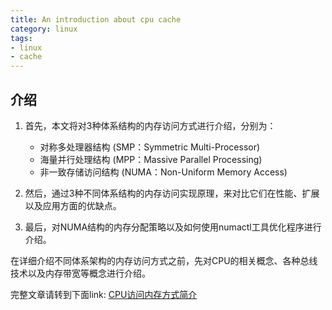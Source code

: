 ```yaml
---
title: An introduction about cpu cache
category: linux
tags:
- linux 
- cache
---
```


## 介绍
1. 首先，本文将对3种体系结构的内存访问方式进行介绍，分别为：
   - 对称多处理器结构 (SMP：Symmetric Multi-Processor) 
   - 海量并行处理结构 (MPP：Massive Parallel Processing)
   - 非一致存储访问结构 (NUMA：Non-Uniform Memory Access)

2. 然后，通过3种不同体系结构的内存访问实现原理，来对比它们在性能、扩展以及应用方面的优缺点。

3. 最后，对NUMA结构的内存分配策略以及如何使用numactl工具优化程序进行介绍。

在详细介绍不同体系架构的内存访问方式之前，先对CPU的相关概念、各种总线技术以及内存带宽等概念进行介绍。

<!-- more -->

完整文章请转到下面link:
[CPU访问内存方式简介](https://pan.baidu.com/s/1dFKe4X7)
